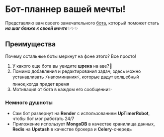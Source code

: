 <h1>Бот-планнер вашей мечты!</h1>
Представляю вам своего замечательного <a href=https://t.me/plannerOfUrDream_bot>бота</a>, который поможет стать <b><i>на шаг ближе к своей мечте</i></b>✨✨✨
<h2>Преимущества</h2>
Почему остальные боты меркнут на фоне этого? Все просто!
<ol>
  <li>У какого еще бота вы увидите <b>шрека</b> на аве?💚</li>
  <li>Помимо добавления и редактирования задач, здесь можно устанавливать ⚡напоминания⚡, которые дадут волшебный пинок,когда придет время</li>
  <li>Мотивация от бота в каждом его сообщении✨</li>
</ol>
<h3>Немного душноты</h3>
<ul>
  <li>Сам бот развернут на <b>Render</b> c использованием <b>UpTimerRobot</b>, чтобы бот мог работать 24/7</li>
  <li>Приложение использует <b>MongoDB</b> в качестве хранилища данных, <b>Redis</b> на <b>Upstash</b> в качестве брокера и <b>Celery</b>-очередь</li>
</ul>
